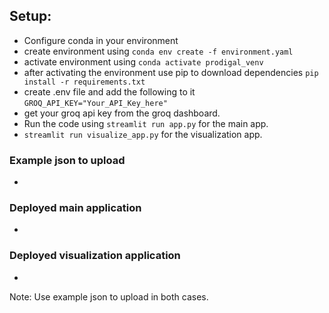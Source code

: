 ## Setup:
- Configure conda in your environment
- create environment using `conda env create -f environment.yaml`
- activate environment using `conda activate prodigal_venv`
- after activating the environment use pip to download dependencies `pip install -r requirements.txt`
- create .env file and add the following to it `GROQ_API_KEY="Your_API_Key_here"`
- get your groq api key from the groq dashboard.
- Run the code using `streamlit run app.py` for the main app.
- `streamlit run visualize_app.py` for the visualization app.


### Example json to upload 
- 
### Deployed main application
- 
### Deployed visualization application
- 
Note: Use example json to upload in both cases.